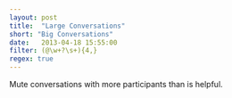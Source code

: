 ```yaml
---
layout: post
title:  "Large Conversations"
short: "Big Conversations"
date:   2013-04-18 15:55:00
filter: (@\w+?\s+){4,}
regex: true
---
```


Mute conversations with more participants than is helpful.
